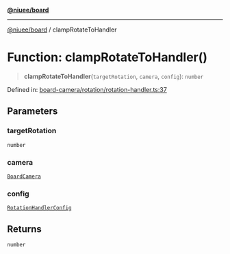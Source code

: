 [**@niuee/board**](../README.md)

***

[@niuee/board](../globals.md) / clampRotateToHandler

# Function: clampRotateToHandler()

> **clampRotateToHandler**(`targetRotation`, `camera`, `config`): `number`

Defined in: [board-camera/rotation/rotation-handler.ts:37](https://github.com/niuee/board/blob/e6c1edcccf6525a0cc9088782c7c4653e837f533/src/board-camera/rotation/rotation-handler.ts#L37)

## Parameters

### targetRotation

`number`

### camera

[`BoardCamera`](../interfaces/BoardCamera.md)

### config

[`RotationHandlerConfig`](../type-aliases/RotationHandlerConfig.md)

## Returns

`number`
